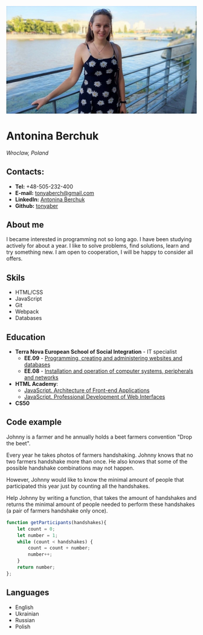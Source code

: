 ![photo](/img/photo.jpg)

# Antonina Berchuk

*Wroclaw, Poland*

## Contacts:

* **Tel:** +48-505-232-400
* **E-mail:** tonyaberch@gmail.com
* **LinkedIn:** [Antonina Berchuk](https://www.linkedin.com/in/antonina-berchuk-81680b209/)
* **Github:** [tonyaber](https://github.com/tonyaber)

## About me

I became interested in programming not so long ago. I have been studying actively for about a year. 
I like to solve problems, find solutions, learn and try something new.
I am open to cooperation, I will be happy to consider all offers.

## Skils

* HTML/CSS
* JavaScript
* Git
* Webpack
* Databases

## Education

* **Terra Nova European School of Social Integration** - IT specialist
    * **EE.09** - [Programming, creating and administering websites and databases](https://drive.google.com/file/d/1BkOj8Q2HgatZVflVxG8exs3U_c03i3f1/view)
    * **EE.08** - [Installation and operation of computer systems, peripherals and networks](https://drive.google.com/file/d/1j5wmI4WUSRR18XVwAW_orPfRXGO3Z3cO/view)
* **HTML Academy**:
    * [JavaScript. Architecture of Front-end Applications](https://assets.htmlacademy.ru/certificates/intensive/181/804273.pdf)
    * [JavaScript. Professional Development of Web Interfaces](https://assets.htmlacademy.ru/certificates/intensive/179/804273.pdf)
* **CS50**

## Code example

Johnny is a farmer and he annually holds a beet farmers convention "Drop the beet".

Every year he takes photos of farmers handshaking. Johnny knows that no two farmers handshake more than once. He also knows that some of the possible handshake combinations may not happen.

However, Johnny would like to know the minimal amount of people that participated this year just by counting all the handshakes.

Help Johnny by writing a function, that takes the amount of handshakes and returns the minimal amount of people needed to perform these handshakes (a pair of farmers handshake only once).

```javascript
function getParticipants(handshakes){
    let count = 0;
    let number = 1;
    while (count < handshakes) {
        count = count + number;
        number++;
    }
    return number;
};
```

## Languages

* English
* Ukrainian
* Russian
* Polish
